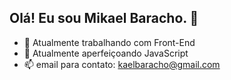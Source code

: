 ## Olá! Eu sou Mikael Baracho. 👋
- 🔭 Atualmente trabalhando com Front-End
- 🌱 Atualmente aperfeiçoando JavaScript
- 📫 email para contato: kaelbaracho@gmail.com

